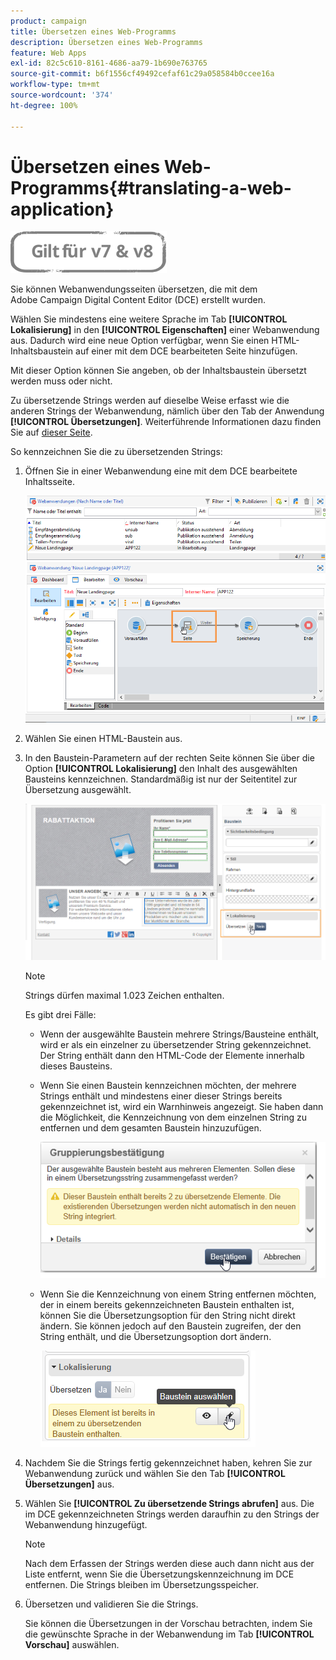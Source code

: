 ```yaml
---
product: campaign
title: Übersetzen eines Web-Programms
description: Übersetzen eines Web-Programms
feature: Web Apps
exl-id: 82c5c610-8161-4686-aa79-1b690e763765
source-git-commit: b6f1556cf49492cefaf61c29a058584b0ccee16a
workflow-type: tm+mt
source-wordcount: '374'
ht-degree: 100%

---
```


# Übersetzen eines Web-Programms{#translating-a-web-application}

![](../../assets/common.svg)

Sie können Webanwendungsseiten übersetzen, die mit dem Adobe Campaign Digital Content Editor (DCE) erstellt wurden.

Wählen Sie mindestens eine weitere Sprache im Tab **[!UICONTROL Lokalisierung]** in den **[!UICONTROL Eigenschaften]** einer Webanwendung aus. Dadurch wird eine neue Option verfügbar, wenn Sie einen HTML-Inhaltsbaustein auf einer mit dem DCE bearbeiteten Seite hinzufügen.

Mit dieser Option können Sie angeben, ob der Inhaltsbaustein übersetzt werden muss oder nicht.

Zu übersetzende Strings werden auf dieselbe Weise erfasst wie die anderen Strings der Webanwendung, nämlich über den Tab der Anwendung **[!UICONTROL Übersetzungen]**. Weiterführende Informationen dazu finden Sie auf [dieser Seite](translating-a-web-form.md).

So kennzeichnen Sie die zu übersetzenden Strings:

1. Öffnen Sie in einer Webanwendung eine mit dem DCE bearbeitete Inhaltsseite.

   ![](assets/dce_translation_3.png)

1. Wählen Sie einen HTML-Baustein aus.
1. In den Baustein-Parametern auf der rechten Seite können Sie über die Option **[!UICONTROL Lokalisierung]** den Inhalt des ausgewählten Bausteins kennzeichnen. Standardmäßig ist nur der Seitentitel zur Übersetzung ausgewählt.

   ![](assets/dce_translation_1.png)

   >[!NOTE]
   >
   >Strings dürfen maximal 1.023 Zeichen enthalten.

   Es gibt drei Fälle:

   * Wenn der ausgewählte Baustein mehrere Strings/Bausteine enthält, wird er als ein einzelner zu übersetzender String gekennzeichnet. Der String enthält dann den HTML-Code der Elemente innerhalb dieses Bausteins.
   * Wenn Sie einen Baustein kennzeichnen möchten, der mehrere Strings enthält und mindestens einer dieser Strings bereits gekennzeichnet ist, wird ein Warnhinweis angezeigt. Sie haben dann die Möglichkeit, die Kennzeichnung von dem einzelnen String zu entfernen und dem gesamten Baustein hinzuzufügen.

      ![](assets/dce_translation_4.png)

   * Wenn Sie die Kennzeichnung von einem String entfernen möchten, der in einem bereits gekennzeichneten Baustein enthalten ist, können Sie die Übersetzungsoption für den String nicht direkt ändern. Sie können jedoch auf den Baustein zugreifen, der den String enthält, und die Übersetzungsoption dort ändern.

      ![](assets/dce_translation_2.png)

1. Nachdem Sie die Strings fertig gekennzeichnet haben, kehren Sie zur Webanwendung zurück und wählen Sie den Tab **[!UICONTROL Übersetzungen]** aus.
1. Wählen Sie **[!UICONTROL Zu übersetzende Strings abrufen]** aus. Die im DCE gekennzeichneten Strings werden daraufhin zu den Strings der Webanwendung hinzugefügt.

   >[!NOTE]
   >
   >Nach dem Erfassen der Strings werden diese auch dann nicht aus der Liste entfernt, wenn Sie die Übersetzungskennzeichnung im DCE entfernen. Die Strings bleiben im Übersetzungsspeicher.

1. Übersetzen und validieren Sie die Strings.

   Sie können die Übersetzungen in der Vorschau betrachten, indem Sie die gewünschte Sprache in der Webanwendung im Tab **[!UICONTROL Vorschau]** auswählen.
